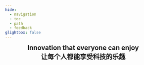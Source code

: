 ```yaml
---
hide:
  - navigation
  - toc
  - path
  - feedback
glightbox: false
---
```


<style>
  .md-typeset h1,
  .md-content__button {
    display: none;
  }
</style>
<h2 align="center" style="margin-top: 0px">Innovation that everyone can enjoy<br>让每个人都能享受科技的乐趣</h2>